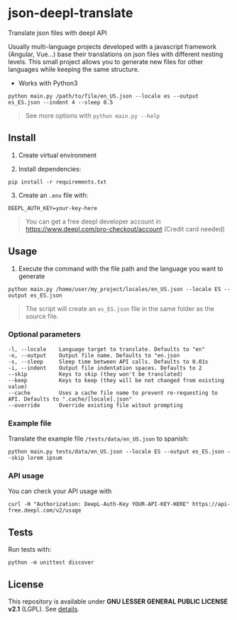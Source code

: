 # json-deepl-translate

Translate json files with deepl API

Usually multi-language projects developed with a javascript framework (Angular, Vue...) base their translations on json files with different nesting levels. This small project allows you to generate new files for other languages while keeping the same structure.

- Works with Python3

```shell
python main.py /path/to/file/en_US.json --locale es --output es_ES.json --indent 4 --sleep 0.5
```
> See more options with `python main.py --help`

## Install
1. Create virtual environment

2. Install dependencies:
```shell
pip install -r requirements.txt
```

3. Create an `.env` file with:
```
DEEPL_AUTH_KEY=your-key-here
```
> You can get a free deepl developer account in https://www.deepl.com/pro-checkout/account (Credit card needed)

## Usage
1. Execute the command with the file path and the language you want to generate
```shell
python main.py /home/user/my_project/locales/en_US.json --locale ES --output es_ES.json
```
> The script will create an `es_ES.json` file in the same folder as the source file.

### Optional parameters

```
-l, --locale    Language target to translate. Defaults to "en"
-o, --output    Output file name. Defaults to "en.json
-s, --sleep     Sleep time between API calls. Defaults to 0.01s
-i, --indent    Output file indentation spaces. Defaults to 2
--skip          Keys to skip (they won't be translated)
--keep          Keys to keep (they will be not changed from existing value)
--cache         Uses a cache file name to prevent re-requesting to API. Defaults to ".cache/[locale].json"
--override      Override existing file witout prompting
```

### Example file
Translate the example file `/tests/data/en_US.json` to spanish:
```shell
python main.py tests/data/en_US.json --locale ES --output es_ES.json --skip lorem ipsum
```

### API usage
You can check your API usage with
```shell
curl -H "Authorization: DeepL-Auth-Key YOUR-API-KEY-HERE" https://api-free.deepl.com/v2/usage
```

## Tests
Run tests with:
```shell
python -m unittest discover
```

## License
This repository is available under **GNU LESSER GENERAL PUBLIC LICENSE v2.1** (LGPL). See [details](LICENSE.md).
